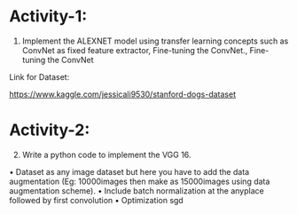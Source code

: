 # Activity-1:

1.	Implement the ALEXNET model using transfer learning concepts such as ConvNet as fixed feature extractor, Fine-tuning the ConvNet., Fine-tuning the ConvNet

Link for Dataset: 

https://www.kaggle.com/jessicali9530/stanford-dogs-dataset

# Activity-2:

2. Write a python code to implement the VGG 16.
  
•	Dataset as any image dataset but here you have to add the data augmentation (Eg: 10000images then make as 15000images using data augmentation scheme).
•	Include batch normalization at the anyplace followed by first convolution 
•	Optimization sgd
